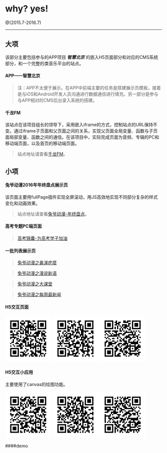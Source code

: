 # why? yes!

@(2015.7-2016.7)


-------------------

## 大项

该部分主要包括参与的APP项目  ***智慧北京*** 的嵌入H5页面部分和对应的CMS系统部分，和一个完整的类音乐平台的站点。

#### APP——智慧北京 

> 注：APP不太便于展示。在APP中前端主要的任务是搭建展示页模板，接着是与iOS和Android开发人员沟通进行数据通信进行填充。另一部分是参与与APP相对的CMS后台录入系统的搭建。

#### 千龙FM
该站点在该项目组长的领导下，采用嵌入iframe的方式，控制站点的URL保持不变。通过iframe子页面和父页面之间的关系，实现父页面全局变量、函数与子页面局部变量、函数之间的通信。在该项目中，实际完成页面为音频、专辑的PC和移动端页面，以及首页的移动端页面。
> 站点地址请查看[千龙FM][1]。


## 小项

#### 兔爷动漫2016年年终盘点展示页
该页面主要用fullPage插件实现全屏滚动，用JS高效地实现不同部分复杂的样式变化和动画效果。
> 站点地址请查看[兔爷动漫-年终盘点][2]。

#### 高考专题PC端页面
> [高考锦囊-为高考学子加油][3]

#### 一批列表展示页
> [兔爷动漫之鼻涕疙瘩][4]

> [兔爷动漫之漫说新语][5]

> [兔爷动漫之大课堂][6]

> [兔爷动漫之每周最新闻][7]

#### H5交互页面
![Alt text](https://github.com/whyleo/workpresentation/blob/master/qrimages/christmas.png)  ![Alt text](https://github.com/whyleo/workpresentation/blob/master/qrimages/danxiaogui.png)  ![Alt text](https://github.com/whyleo/workpresentation/blob/master/qrimages/olympic.png)


#### H5交互小应用
主要使用了canvas的绘图功能。

![Alt text](https://github.com/whyleo/workpresentation/blob/master/qrimages/lugouxiaoyue.png)  ![Alt text](https://github.com/whyleo/workpresentation/blob/master/qrimages/memory.png)  ![Alt text](https://github.com/whyleo/workpresentation/blob/master/qrimages/painter.png)

####demo

  [1]: http://fm.qianlong.com/
  [2]: http://comic.qianlong.com/zt/tuye2015/
  [3]: http://comic.qianlong.com/zt/gaokao/
  [4]: http://comic.qianlong.com/whitekid/
  [5]: http://comic.qianlong.com/comicnews/
  [6]: http://comic.qianlong.com/daketang/
  [7]: http://comic.qianlong.com/weeklynews/

